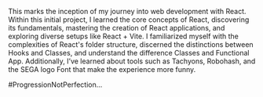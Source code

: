 This marks the inception of my journey into web development with React. Within this initial project, I learned the core concepts of React, discovering its fundamentals, mastering the creation of React applications, and exploring diverse setups like React + Vite. I familiarized myself with the complexities of React's folder structure, discerned the distinctions between Hooks and Classes, and understand the difference Classes and Functional App. Additionally, I’ve learned about tools such as Tachyons, Robohash, and the SEGA logo Font that make the experience more funny.

#ProgressionNotPerfection...


